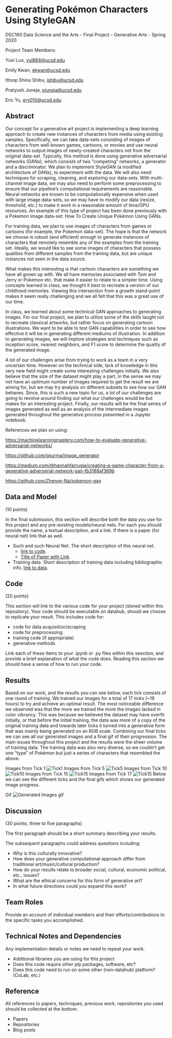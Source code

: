 # Generating Pokémon Characters Using StyleGAN

DSC160 Data Science and the Arts - Final Project - Generative Arts - Spring 2020

Project Team Members: 

Yuxi Luo, yul884@ucsd.edu

Emily Kwan, ekwan@ucsd.edu

Ittoop Shinu Shibu, ishibu@ucsd.edu

Pratyush Juneja, pjuneja@ucsd.edu

Eric Yu, ery010@ucsd.edu 

## Abstract

Our concept for a generative art project is implementing a deep learning approach to create new instances of characters from media using existing samples. Specifically, we can take data-sets consisting of images of characters from well-known games, cartoons, or movies and use neural networks to output images of newly-created characters not from the original data-set. Typically, this method is done using generative adversarial networks (GANs), which consists of two “competing” networks, a generator and a discriminator. We plan to implement StyleGAN (a modified architecture of GANs), to experiment with the data. We will also need techniques for scraping, cleaning, and exploring our data-sets. With multi-channel image data, we may also need to perform some preprocessing to ensure that our pipeline’s computational requirements are reasonable. Neural networks are known to be computationally expensive when used with large image data-sets, so we may have to modify our data (resize, threshold, etc.) to make it work in a reasonable amount of time/GPU resources. An example of this type of project has been done previously with a Pokemon image data-set: How To Create Unique Pokémon Using GANs. 

For training data, we plan to use images of characters from games or cartoons (for example, the Pokemon data-set). The hope is that the network we choose is robust (and efficient) enough to generate instances of characters that remotely resemble any of the examples from the training set. Ideally, we would like to see some images of characters that possess qualities from different samples from the training data, but are unique instances not seen in the data source.

What makes this interesting is that cartoon characters are something we have all grown up with. We all have memories associated with Tom and Jerry or Pokemon etc. that make it easier to relate to a simpler time. Using concepts learned in class, we thought it best to recreate a version of our childhood memories. Viewing this intersection from a growth stand-point makes it seem really challenging and we all felt that this was a great use of our time. 

In class, we learned about some technical GAN approaches to generating images. For our final project, we plan to utilize some of the skills taught not to recreate classical artworks, but rather focus on generating cartoon illustrations. We want to be able to test GAN capabilities in order to see how effective it will be in generating different mediums of illustration. In addition to generating images, we will implore strategies and techniques such as inception score, nearest neighbors, and F1 score to determine the quality of the generated image.

A lot of our challenges arise from trying to work as a team in  a very uncertain time. However on the technical side, lack of knowledge in this very new field might create some interesting challenges initially. We also believe that the size of the dataset might play a part, in the sense we may not have an optimum number of images required to get the result we are aiming for, but we may try analysis on different subsets to see how our GAN behaves. Since, this is such a new topic for us, a lot of our challenges are going to revolve around finding out what our challenges would be but makes for an interesting project.
Finally, our results will be the final series of images generated as well as an analysis of the intermediate images generated throughout the generative process presented in a Jupyter notebook.

References we plan on using:

https://machinelearningmastery.com/how-to-evaluate-generative-adversarial-networks/

https://github.com/gsurma/image_generator

https://medium.com/@hannahfarrugia/creating-a-game-character-from-a-generative-adverserial-network-gan-fb3188af369b 

https://github.com/Zhenye-Na/pokemon-gan


## Data and Model

(10 points) 

In the final submission, this section will describe both the data you use for this project and any pre-existing models/neural nets. For each you should provide the name, a textual description, and a link. If there is a paper (for neural net) link that as well.
- Such and such Neural Net. The short description of this neural net. 
  - [link to code]().
  - [Title of Paper with Link](). 
- Training data. Short description of training data including bibliographic info. [link to data]().

## Code

(20 points)

This section will link to the various code for your project (stored within this repository). Your code should be executable on datahub, should we choose to replicate your result. This includes code for: 

- code for data acquisition/scraping
- code for preprocessing
- training code (if appropriate)
- generative methods

Link each of these items to your .ipynb or .py files within this seection, and provide a brief explanation of what the code does. Reading this section we should have a sense of how to run your code.

## Results

Based on our work, and the results you can see below, each tick consists of one round of training. We trained our images for a total of 17 ticks (~19 hours) to try and achieve an optimal result. The most noticeable difference we observed was that the more we trained the more the images lacked in color vibrancy. This was because we believed the dataset may have overfit initially, or that before the initial training, the data was more of a copy of the original training data and towards later ticks it turned into a generative form that was mainly being generated on an RGB scale.
Combining our final ticks we can see all our generated images and a final gif of their progression. The main issues throughout this project and the results were the sheer volume of training data. The training data was also very diverse, so we couldn’t get one “type” of Pokémon but just a series of characters that resembled the above.

Images from Tick 1
![Tick1](https://github.com/ucsd-dsc-arts/dsc160-final-group11/blob/master/results/dsc160%20gan%20results/fakes011305.png)
Images from Tick 5
![Tick5](https://github.com/ucsd-dsc-arts/dsc160-final-group11/blob/master/results/dsc160%20gan%20results/fakes011425.png)
Images from Tick 10
![Tick10](https://github.com/ucsd-dsc-arts/dsc160-final-group11/blob/master/results/dsc160%20gan%20results/fakes011575.png)
Images from Tick 15
![Tick15](https://github.com/ucsd-dsc-arts/dsc160-final-group11/blob/master/results/dsc160%20gan%20results/fakes011725.png)
Images from Tick 17
![Tick15](https://github.com/ucsd-dsc-arts/dsc160-final-group11/blob/master/results/dsc160%20gan%20results/fakes011785.png)
Below we can see the different ticks and the final gifs which shows our generated image progress.

Gif 
![Generated Images gif](https://github.com/ucsd-dsc-arts/dsc160-final-group11/blob/master/results/dsc160%20gan%20results/ezgif.com-optimize.gif)


## Discussion

(30 points, three to five paragraphs)

The first paragraph should be a short summary describing your results.

The subsequent paragraphs could address questions including:
- Why is this culturally innovative?
- How does your generative computational approach differ from traditional art/music/cultural production? 
- How do your results relate to broader social, cultural, economic political, etc., issues? 
- What are the ethical concerns for this form of generative art? 
- In what future directions could you expand this work?

## Team Roles

Provide an account of individual members and their efforts/contributions to the specific tasks you accomplished.

## Technical Notes and Dependencies

Any implementation details or notes we need to repeat your work. 
- Additional libraries you are using for this project
- Does this code require other pip packages, software, etc?
- Does this code need to run on some other (non-datahub) platform? (CoLab, etc.)

## Reference

All references to papers, techniques, previous work, repositories you used should be collected at the bottom:
- Papers
- Repositories
- Blog posts
